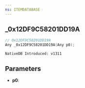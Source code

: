 ```yaml
---
ns: ITEMDATABASE
---
```

## _0x12DF9C58201DD19A

```c
// 0x12DF9C58201DD19A
Any _0x12DF9C58201DD19A(Any p0);
```

```
NativeDB Introduced: v1311
```

## Parameters
* **p0**:
